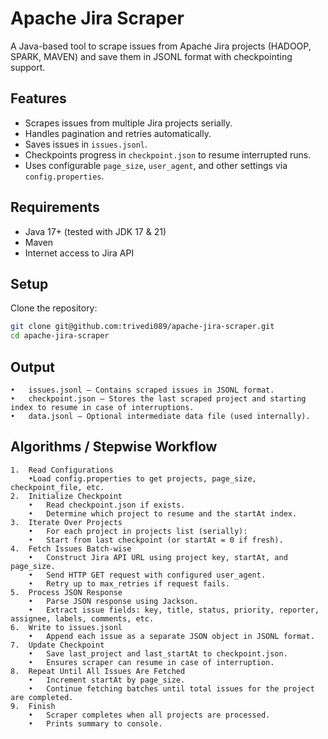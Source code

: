 # Apache Jira Scraper

A Java-based tool to scrape issues from Apache Jira projects (HADOOP, SPARK, MAVEN) and save them in JSONL format with checkpointing support.

## Features

- Scrapes issues from multiple Jira projects serially.
- Handles pagination and retries automatically.
- Saves issues in `issues.jsonl`.
- Checkpoints progress in `checkpoint.json` to resume interrupted runs.
- Uses configurable `page_size`, `user_agent`, and other settings via `config.properties`.

## Requirements

- Java 17+ (tested with JDK 17 & 21)
- Maven
- Internet access to Jira API

## Setup

Clone the repository:

```bash
git clone git@github.com:trivedi089/apache-jira-scraper.git
cd apache-jira-scraper
```

## Output

	•	issues.jsonl – Contains scraped issues in JSONL format.
	•	checkpoint.json – Stores the last scraped project and starting index to resume in case of interruptions.
	•	data.jsonl – Optional intermediate data file (used internally).



## Algorithms / Stepwise Workflow
	1.	Read Configurations
		•Load config.properties to get projects, page_size, checkpoint_file, etc.
	2.	Initialize Checkpoint
		•	Read checkpoint.json if exists.
		•	Determine which project to resume and the startAt index.
	3.	Iterate Over Projects
		•	For each project in projects list (serially):
		•	Start from last checkpoint (or startAt = 0 if fresh).
	4.	Fetch Issues Batch-wise
		•	Construct Jira API URL using project key, startAt, and page_size.
		•	Send HTTP GET request with configured user_agent.
		•	Retry up to max_retries if request fails.
	5.	Process JSON Response
		•	Parse JSON response using Jackson.
		•	Extract issue fields: key, title, status, priority, reporter, assignee, labels, comments, etc.
	6.	Write to issues.jsonl
		•	Append each issue as a separate JSON object in JSONL format.
	7.	Update Checkpoint
		•	Save last_project and last_startAt to checkpoint.json.
		•	Ensures scraper can resume in case of interruption.
	8.	Repeat Until All Issues Are Fetched
		•	Increment startAt by page_size.
		•	Continue fetching batches until total issues for the project are completed.
	9.	Finish
		•	Scraper completes when all projects are processed.
		•	Prints summary to console.
